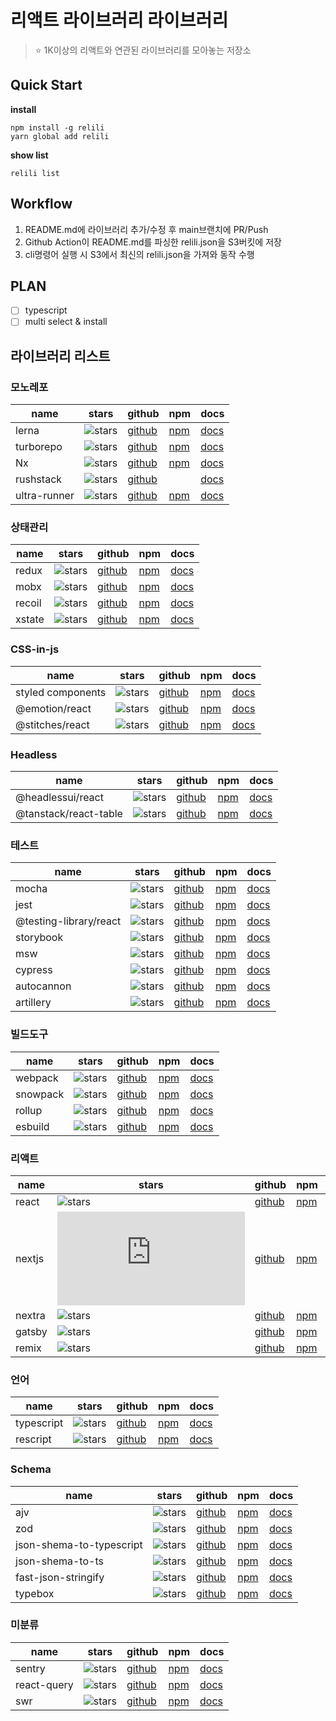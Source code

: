 # 리액트 라이브러리 라이브러리

> ⭐️ 1K이상의 리액트와 연관된 라이브러리를 모아놓는 저장소

## Quick Start

**install**

```
npm install -g relili
yarn global add relili
```

**show list**

```
relili list
```

## Workflow

1. README.md에 라이브러리 추가/수정 후 main브랜치에 PR/Push
2. Github Action이 README.md를 파싱한 relili.json을 S3버킷에 저장
3. cli명령어 실행 시 S3에서 최신의 relili.json을 가져와 동작 수행

## PLAN

- [ ] typescript
- [ ] multi select & install

## 라이브러리 리스트

### 모노레포

| name         | stars                                                             | github                                           | npm                                               | docs                                                 |
| ------------ | ----------------------------------------------------------------- | ------------------------------------------------ | ------------------------------------------------- | ---------------------------------------------------- |
| lerna        | ![stars](https://img.shields.io/github/stars/lerna/lerna)         | [github](https://github.com/lerna/lerna)         | [npm](https://www.npmjs.com/package/lerna)        | [docs](https://lerna.js.org/)                        |
| turborepo    | ![stars](https://img.shields.io/github/stars/vercel/turborepo)    | [github](https://github.com/vercel/turborepo)    | [npm](https://www.npmjs.com/package/turbo)        | [docs](https://turborepo.org/)                       |
| Nx           | ![stars](https://img.shields.io/github/stars/nrwl/nx)             | [github](https://github.com/nrwl/nx)             | [npm](https://www.npmjs.com/package/nx)           | [docs](https://nx.dev/)                              |
| rushstack    | ![stars](https://img.shields.io/github/stars/microsoft/rushstack) | [github](https://github.com/microsoft/rushstack) |                                                   | [docs](https://rushstack.io/)                        |
| ultra-runner | ![stars](https://img.shields.io/github/stars/folke/ultra-runner)  | [github](https://github.com/folke/ultra-runner)  | [npm](https://www.npmjs.com/package/ultra-runner) | [docs](https://github.com/folke/ultra-runner#readme) |

### 상태관리

| name   | stars                                                                     | github                                                   | npm                                         | docs                                    |
| ------ | ------------------------------------------------------------------------- | -------------------------------------------------------- | ------------------------------------------- | --------------------------------------- |
| redux  | ![stars](https://img.shields.io/github/stars/reduxjs/redux)               | [github](https://github.com/reduxjs/redux)               | [npm](https://www.npmjs.com/package/redux)  | [docs](https://redux.js.org/)           |
| mobx   | ![stars](https://img.shields.io/github/stars/mobxjs/mobx)                 | [github](https://github.com/mobxjs/mobx)                 | [npm](https://www.npmjs.com/package/mobx)   | [docs](https://mobx.js.org/README.html) |
| recoil | ![stars](https://img.shields.io/github/stars/facebookexperimental/Recoil) | [github](https://github.com/facebookexperimental/Recoil) | [npm](https://www.npmjs.com/package/recoil) | [docs](https://recoiljs.org/)           |
| xstate | ![stars](https://img.shields.io/github/stars/statelyai/xstate)            | [github](https://github.com/statelyai/xstate)            | [npm](https://www.npmjs.com/package/xstate) | [docs](https://xstate.js.org/docs/)     |

### CSS-in-js

| name              | stars                                                                             | github                                                           | npm                                                    | docs                                         |
| ----------------- | --------------------------------------------------------------------------------- | ---------------------------------------------------------------- | ------------------------------------------------------ | -------------------------------------------- |
| styled components | ![stars](https://img.shields.io/github/stars/styled-components/styled-components) | [github](https://github.com/styled-components/styled-components) | [npm](https://www.npmjs.com/package/styled-components) | [docs](https://styled-components.com/)       |
| @emotion/react    | ![stars](https://img.shields.io/github/stars/emotion-js/emotion)                  | [github](https://github.com/emotion-js/emotion)                  | [npm](https://www.npmjs.com/package/@emotion/react)    | [docs](https://emotion.sh/docs/introduction) |
| @stitches/react   | ![stars](https://img.shields.io/github/stars/stitchesjs/stitches)                 | [github](https://github.com/stitchesjs/stitches)                 | [npm](https://www.npmjs.com/package/@stitches/react)   | [docs](https://stitches.dev/)                |

### Headless

| name                  | stars                                                                 | github                                               | npm                                                        | docs                                      |
| --------------------- | --------------------------------------------------------------------- | ---------------------------------------------------- | ---------------------------------------------------------- | ----------------------------------------- |
| @headlessui/react     | ![stars](https://img.shields.io/github/stars/tailwindlabs/headlessui) | [github](https://github.com/tailwindlabs/headlessui) | [npm](https://www.npmjs.com/package/@headlessui/react)     | [docs](https://headlessui.com/react/menu) |
| @tanstack/react-table | ![stars](https://img.shields.io/github/stars/TanStack/table)          | [github](https://github.com/TanStack/table)          | [npm](https://www.npmjs.com/package/@tanstack/react-table) | [docs](https://tanstack.com/table/v8)     |

### 테스트

| name                   | stars                                                                               | github                                                             | npm                                                         | docs                                                                  |
| ---------------------- | ----------------------------------------------------------------------------------- | ------------------------------------------------------------------ | ----------------------------------------------------------- | --------------------------------------------------------------------- |
| mocha                  | ![stars](https://img.shields.io/github/stars/mochajs/mocha)                         | [github](https://github.com/mochajs/mocha)                         | [npm](https://www.npmjs.com/package/mocha)                  | [docs](https://mochajs.org/)                                          |
| jest                   | ![stars](https://img.shields.io/github/stars/facebook/jest)                         | [github](https://github.com/facebook/jest)                         | [npm](https://www.npmjs.com/package/jest)                   | [docs](https://jestjs.io/)                                            |
| @testing-library/react | ![stars](https://img.shields.io/github/stars/testing-library/react-testing-library) | [github](https://github.com/testing-library/react-testing-library) | [npm](https://www.npmjs.com/package/@testing-library/react) | [docs](https://testing-library.com/docs/react-testing-library/intro/) |
| storybook              | ![stars](https://img.shields.io/github/stars/storybookjs/storybook)                 | [github](https://github.com/storybookjs/storybook)                 | [npm](https://www.npmjs.com/package/storybook)              | [docs](https://storybook.js.org/)                                     |
| msw                    | ![stars](https://img.shields.io/github/stars/mswjs/msw)                             | [github](https://github.com/mswjs/msw)                             | [npm](https://www.npmjs.com/package/msw)                    | [docs](https://mswjs.io/)                                             |
| cypress                | ![stars](https://img.shields.io/github/stars/cypress-io/cypress)                    | [github](https://github.com/cypress-io/cypress)                    | [npm](https://www.npmjs.com/package/cypress)                | [docs](https://www.cypress.io/)                                       |
| autocannon             | ![stars](https://img.shields.io/github/stars/mcollina/autocannon)                   | [github](https://github.com/mcollina/autocannon)                   | [npm](https://www.npmjs.com/package/autocannon)             | [docs](https://github.com/mcollina/autocannon)                        |
| artillery              | ![stars](https://img.shields.io/github/stars/artilleryio/artillery)                 | [github](https://github.com/artilleryio/artillery)                 | [npm](https://www.npmjs.com/package/artillery)              | [docs](https://www.artillery.io/)                                     |

### 빌드도구

| name     | stars                                                              | github                                            | npm                                           | docs                                   |
| -------- | ------------------------------------------------------------------ | ------------------------------------------------- | --------------------------------------------- | -------------------------------------- |
| webpack  | ![stars](https://img.shields.io/github/stars/webpack/webpack)      | [github](https://github.com/webpack/webpack)      | [npm](https://www.npmjs.com/package/webpack)  | [docs](https://webpack.js.org/)        |
| snowpack | ![stars](https://img.shields.io/github/stars/FredKSchott/snowpack) | [github](https://github.com/FredKSchott/snowpack) | [npm](https://www.npmjs.com/package/snowpack) | [docs](https://www.snowpack.dev/)      |
| rollup   | ![stars](https://img.shields.io/github/stars/rollup/rollup)        | [github](https://github.com/rollup/rollup)        | [npm](https://www.npmjs.com/package/rollup)   | [docs](https://rollupjs.org/guide/en/) |
| esbuild  | ![stars](https://img.shields.io/github/stars/evanw/esbuild)        | [github](https://github.com/evanw/esbuild)        | [npm](https://www.npmjs.com/package/esbuild)  | [docs](https://esbuild.github.io/)     |

### 리액트

| name   | stars                                                         | github                                       | npm                                         | docs                               |
| ------ | ------------------------------------------------------------- | -------------------------------------------- | ------------------------------------------- | ---------------------------------- |
| react  | ![stars](https://img.shields.io/github/stars/facebook/react)  | [github](https://github.com/facebook/react)  | [npm](https://www.npmjs.com/package/react)  | [docs](https://reactjs.org/)       |
| nextjs | ![stars](https://img.shields.io/github/stars/vercel/next.js)  | [github](https://github.com/vercel/next.js)  | [npm](https://www.npmjs.com/package/next)   | [docs](https://nextjs.org/)        |
| nextra | ![stars](https://img.shields.io/github/stars/shuding/nextra)  | [github](https://github.com/shuding/nextra)  | [npm](https://www.npmjs.com/package/nextra) | [docs](https://nextra.vercel.app/) |
| gatsby | ![stars](https://img.shields.io/github/stars/gatsbyjs/gatsby) | [github](https://github.com/gatsbyjs/gatsby) | [npm](https://www.npmjs.com/package/gatsby) | [docs](https://www.gatsbyjs.com/)  |
| remix  | ![stars](https://img.shields.io/github/stars/remix-run/remix) | [github](https://github.com/remix-run/remix) | [npm](https://www.npmjs.com/package/remix)  | [docs](https://remix.run/)         |

### 언어

| name       | stars                                                                         | github                                                       | npm                                             | docs                                    |
| ---------- | ----------------------------------------------------------------------------- | ------------------------------------------------------------ | ----------------------------------------------- | --------------------------------------- |
| typescript | ![stars](https://img.shields.io/github/stars/Microsoft/TypeScript)            | [github](https://github.com/Microsoft/TypeScript)            | [npm](https://www.npmjs.com/package/typescript) | [docs](https://www.typescriptlang.org/) |
| rescript   | ![stars](https://img.shields.io/github/stars/rescript-lang/rescript-compiler) | [github](https://github.com/rescript-lang/rescript-compiler) | [npm](https://www.npmjs.com/package/rescript)   | [docs](https://rescript-lang.org/)      |

### Schema

| name                     | stars                                                                           | github                                                         | npm                                                            | docs                                                              |
| ------------------------ | ------------------------------------------------------------------------------- | -------------------------------------------------------------- | -------------------------------------------------------------- | ----------------------------------------------------------------- |
| ajv                      | ![stars](https://img.shields.io/github/stars/ajv-validator/ajv)                 | [github](https://github.com/ajv-validator/ajv)                 | [npm](https://www.npmjs.com/package/ajv)                       | [docs](https://ajv.js.org/)                                       |
| zod                      | ![stars](https://img.shields.io/github/stars/colinhacks/zod)                    | [github](https://github.com/colinhacks/zod)                    | [npm](https://www.npmjs.com/package/zod)                       | [docs](https://zod.dev/)                                          |
| json-shema-to-typescript | ![stars](https://img.shields.io/github/stars/bcherny/json-schema-to-typescript) | [github](https://github.com/bcherny/json-schema-to-typescript) | [npm](https://www.npmjs.com/package/json-schema-to-typescript) | [docs](http://borischerny.com/json-schema-to-typescript-browser/) |
| json-shema-to-ts         | ![stars](https://img.shields.io/github/stars/ThomasAribart/json-schema-to-ts)   | [github](https://github.com/ThomasAribart/json-schema-to-ts)   | [npm](https://www.npmjs.com/package/json-schema-to-ts)         | [docs](https://github.com/ThomasAribart/json-schema-to-ts)        |
| fast-json-stringify      | ![stars](https://img.shields.io/github/stars/fastify/fast-json-stringify)       | [github](https://github.com/fastify/fast-json-stringify)       | [npm](https://www.npmjs.com/package/fast-json-stringify)       | [docs](https://github.com/fastify/fast-json-stringify)            |
| typebox                  | ![stars](https://img.shields.io/github/stars/sinclairzx81/typebox)              | [github](https://github.com/sinclairzx81/typebox)              | [npm](https://www.npmjs.com/package/@sinclair/typebox)         | [docs](https://github.com/sinclairzx81/typebox)                   |

### 미분류

| name        | stars                                                          | github                                        | npm                                                  | docs                                  |
| ----------- | -------------------------------------------------------------- | --------------------------------------------- | ---------------------------------------------------- | ------------------------------------- |
| sentry      | ![stars](https://img.shields.io/github/stars/getsentry/sentry) | [github](https://github.com/getsentry/sentry) | [npm](https://www.npmjs.com/package/@sentry/browser) | [docs](https://sentry.io/welcome/)    |
| react-query | ![stars](https://img.shields.io/github/stars/TanStack/query)   | [github](https://github.com/TanStack/query)   | [npm](https://www.npmjs.com/package/react-query)     | [docs](https://tanstack.com/query/v4) |
| swr         | ![stars](https://img.shields.io/github/stars/vercel/swr)       | [github](https://github.com/vercel/swr)       | [npm](https://www.npmjs.com/package/swr)             | [docs](https://swr.vercel.app/ko)     |

```

```
